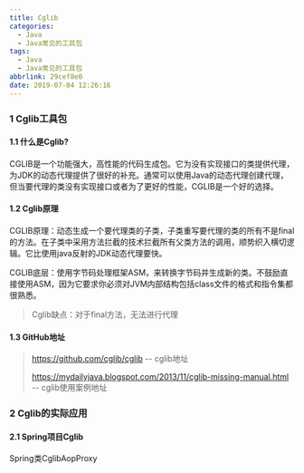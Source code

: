 ```yaml
---
title: Cglib
categories:
  - Java
  - Java常见的工具包
tags:
  - Java
  - Java常见的工具包
abbrlink: 29cef8e0
date: 2019-07-04 12:26:16
---
```

### 1 Cglib工具包

#### 1.1 什么是Cglib?

CGLIB是一个功能强大，高性能的代码生成包。它为没有实现接口的类提供代理，为JDK的动态代理提供了很好的补充。通常可以使用Java的动态代理创建代理，但当要代理的类没有实现接口或者为了更好的性能，CGLIB是一个好的选择。

#### 1.2 Cglib原理

CGLIB原理：动态生成一个要代理类的子类，子类重写要代理的类的所有不是final的方法。在子类中采用方法拦截的技术拦截所有父类方法的调用，顺势织入横切逻辑。它比使用java反射的JDK动态代理要快。

CGLIB底层：使用字节码处理框架ASM，来转换字节码并生成新的类。不鼓励直接使用ASM，因为它要求你必须对JVM内部结构包括class文件的格式和指令集都很熟悉。

> Cglib缺点：对于final方法，无法进行代理

#### 1.3 GitHub地址



> https://github.com/cglib/cglib -- cglib地址
>
> https://mydailyjava.blogspot.com/2013/11/cglib-missing-manual.html   -- cglib使用案例地址

### 2 Cglib的实际应用

#### 2.1 Spring项目Cglib

Spring类CglibAopProxy